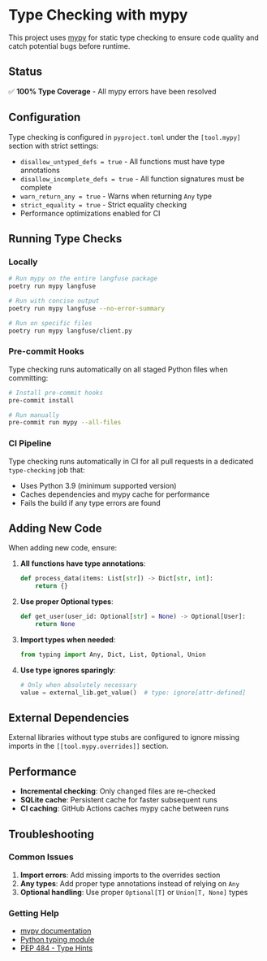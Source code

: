 # Type Checking with mypy

This project uses [mypy](https://mypy.readthedocs.io/) for static type checking to ensure code quality and catch potential bugs before runtime.

## Status

✅ **100% Type Coverage** - All mypy errors have been resolved

## Configuration

Type checking is configured in `pyproject.toml` under the `[tool.mypy]` section with strict settings:

- `disallow_untyped_defs = true` - All functions must have type annotations
- `disallow_incomplete_defs = true` - All function signatures must be complete
- `warn_return_any = true` - Warns when returning `Any` type
- `strict_equality = true` - Strict equality checking
- Performance optimizations enabled for CI

## Running Type Checks

### Locally

```bash
# Run mypy on the entire langfuse package
poetry run mypy langfuse

# Run with concise output
poetry run mypy langfuse --no-error-summary

# Run on specific files
poetry run mypy langfuse/client.py
```

### Pre-commit Hooks

Type checking runs automatically on all staged Python files when committing:

```bash
# Install pre-commit hooks
pre-commit install

# Run manually
pre-commit run mypy --all-files
```

### CI Pipeline

Type checking runs automatically in CI for all pull requests in a dedicated `type-checking` job that:

- Uses Python 3.9 (minimum supported version)
- Caches dependencies and mypy cache for performance
- Fails the build if any type errors are found

## Adding New Code

When adding new code, ensure:

1. **All functions have type annotations**:
   ```python
   def process_data(items: List[str]) -> Dict[str, int]:
       return {}
   ```

2. **Use proper Optional types**:
   ```python
   def get_user(user_id: Optional[str] = None) -> Optional[User]:
       return None
   ```

3. **Import types when needed**:
   ```python
   from typing import Any, Dict, List, Optional, Union
   ```

4. **Use type ignores sparingly**:
   ```python
   # Only when absolutely necessary
   value = external_lib.get_value()  # type: ignore[attr-defined]
   ```

## External Dependencies

External libraries without type stubs are configured to ignore missing imports in the `[[tool.mypy.overrides]]` section.

## Performance

- **Incremental checking**: Only changed files are re-checked
- **SQLite cache**: Persistent cache for faster subsequent runs
- **CI caching**: GitHub Actions caches mypy cache between runs

## Troubleshooting

### Common Issues

1. **Import errors**: Add missing imports to the overrides section
2. **Any types**: Add proper type annotations instead of relying on `Any`
3. **Optional handling**: Use proper `Optional[T]` or `Union[T, None]` types

### Getting Help

- [mypy documentation](https://mypy.readthedocs.io/)
- [Python typing module](https://docs.python.org/3/library/typing.html)
- [PEP 484 - Type Hints](https://peps.python.org/pep-0484/)